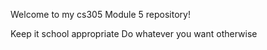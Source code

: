 Welcome to my cs305 Module 5 repository!

Keep it school appropriate
Do whatever you want otherwise
